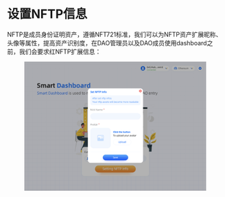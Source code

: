 # 设置NFTP信息

NFTP是成员身份证明资产，遵循NFT721标准，我们可以为NFTP资产扩展昵称、头像等属性，提高资产识别度，在DAO管理员以及DAO成员使用dashboard之前，我们会要求红NFTP扩展信息：

<figure><img src="../../.gitbook/assets/image (1).png" alt=""><figcaption></figcaption></figure>





